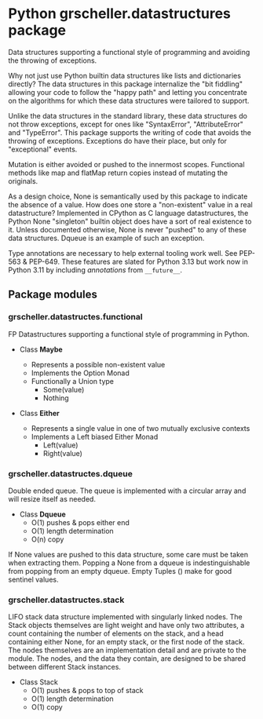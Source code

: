 # Python grscheller.datastructures package

Data structures supporting a functional style of programming and
avoiding the throwing of exceptions. 

Why not just use Python builtin data structures like lists and
dictionaries directly? The data structures in this package internalize
the "bit fiddling" allowing your code to follow the "happy path" and
letting you concentrate on the algorithms for which these data
structures were tailored to support.

Unlike the data structures in the standard library, these data
structures do not throw exceptions, except for ones like "SyntaxError",
"AttributeError" and "TypeError". This package supports the writing of
code that avoids the throwing of exceptions. Exceptions do have their
place, but only for "exceptional" events.

Mutation is either avoided or pushed to the innermost scopes. Functional
methods like map and flatMap return copies instead of mutating the
originals.

As a design choice, None is semantically used by this package to
indicate the absence of a value. How does one store a "non-existent"
value in a real datastructure? Implemented in CPython as
C language datastructures, the Python None "singleton" builtin object
does have a sort of real existence to it. Unless documented otherwise,
None is never "pushed" to any of these data structures. Dqueue is an
example of such an exception.

Type annotations are necessary to help external tooling work well. See
PEP-563 & PEP-649. These features are slated for Python 3.13 but work
now in Python 3.11 by including *annotations* from `__future__`.

## Package modules

### grscheller.datastructes.functional

FP Datastructures supporting a functional style of programming in Python.

* Class **Maybe**
  * Represents a possible non-existent value
  * Implements the Option Monad
  * Functionally a Union type
    * Some(value)
    * Nothing

* Class **Either**
  * Represents a single value in one of two mutually exclusive contexts
  * Implements a Left biased Either Monad
    * Left(value)
    * Right(value)

### grscheller.datastructes.dqueue

Double ended queue. The queue is implemented with a circular array and
will resize itself as needed. 

* Class **Dqueue**
  * O(1) pushes & pops either end
  * O(1) length determination
  * O(n) copy

If None values are pushed to this data structure, some care must be
taken when extracting them. Popping a None from a dqueue is
indestinguishable from popping from an empty dqueue. Empty Tuples ()
make for good sentinel values.

### grscheller.datastructes.stack

LIFO stack data structure implemented with singularly linked nodes. The
Stack objects themselves are light weight and have only two attributes,
a count containing the number of elements on the stack, and a head
containing either None, for an empty stack, or the first node of the
stack. The nodes themselves are an implementation detail and are private
to the module. The nodes, and the data they contain, are designed to be
shared between different Stack instances.
          
* Class Stack
  * O(1) pushes & pops to top of stack
  * O(1) length determination
  * O(1) copy
